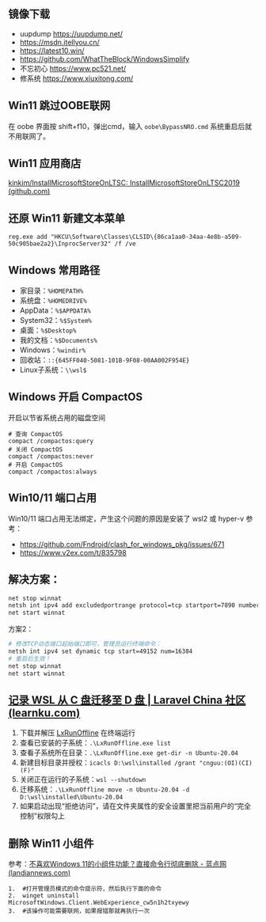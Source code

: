 
## 镜像下载

- uupdump https://uupdump.net/
- https://msdn.itellyou.cn/
- https://latest10.win/
- https://github.com/WhatTheBlock/WindowsSimplify
- 不忘初心 https://www.pc521.net/ 
- 修系统 https://www.xiuxitong.com/

## Win11 跳过OOBE联网
在 oobe 界面按 shift+f10，弹出cmd，输入 `oobe\BypassNRO.cmd` 系统重启后就不用联网了。

## Win11 应用商店
[kinkim/InstallMicrosoftStoreOnLTSC: InstallMicrosoftStoreOnLTSC2019 (github.com)](https://github.com/kinkim/InstallMicrosoftStoreOnLTSC)

## 还原 Win11 新建文本菜单
```shell
reg.exe add "HKCU\Software\Classes\CLSID\{86ca1aa0-34aa-4e8b-a509-50c905bae2a2}\InprocServer32" /f /ve
```

## Windows 常用路径
- 家目录：`%HOMEPATH%`
- 系统盘：`%HOMEDRIVE%`
- AppData：`%$APPDATA%`
- System32：`%$System%`
- 桌面：`%$Desktop%`
- 我的文档：`%$Documents%`
- Windows：`%windir%`
- 回收站：`::{645FF040-5081-101B-9F08-00AA002F954E}`
- Linux子系统：`\\wsl$`

## Windows 开启 CompactOS
开启以节省系统占用的磁盘空间
```shell
# 查询 CompactOS
compact /compactos:query
# 关闭 CompactOS
compact /compactos:never
# 开启 CompactOS
compact /compactos:always
```

## Win10/11 端口占用
Win10/11 端口占用无法绑定，产生这个问题的原因是安装了 wsl2 或 hyper-v
参考：
- https://github.com/Fndroid/clash_for_windows_pkg/issues/671
- https://www.v2ex.com/t/835798

## 解决方案：

```sh
net stop winnat
netsh int ipv4 add excludedportrange protocol=tcp startport=7890 numberofports=1
net start winnat
```

方案2：

```sh
# 修改TCP动态端口起始端口即可，管理员运行终端命令：
netsh int ipv4 set dynamic tcp start=49152 num=16384 
# 重启后生效！
net stop winnat
net start winnat
```


## [记录 WSL 从 C 盘迁移至 D 盘 | Laravel China 社区 (learnku.com)](https://learnku.com/articles/46234)

1. 下载并解压 [LxRunOffline](https://github.com/DDoSolitary/LxRunOffline) 在终端运行
2. 查看已安装的子系统：`.\LxRunOffline.exe list`
3. 查看子系统所在目录：`.\LxRunOffline.exe get-dir -n Ubuntu-20.04`
4. 新建目标目录并授权：`icacls D:\wsl\installed /grant "cnguu:(OI)(CI)(F)"`
5. 关闭正在运行的子系统：`wsl --shutdown`
6. 迁移系统：`.\LxRunOffline move -n Ubuntu-20.04 -d D:\wsl\installed\Ubuntu-20.04`
7. 如果启动出现“拒绝访问”，请在文件夹属性的安全设置里把当前用户的“完全控制”权限勾上

## 删除 Win11 小组件
参考：[不喜欢Windows 11的小组件功能？直接命令行彻底删除 - 蓝点网 (landiannews.com)](https://www.landiannews.com/archives/95616.html)
```
1.  #打开管理员模式的命令提示符，然后执行下面的命令
2.  winget uninstall MicrosoftWindows.Client.WebExperience_cw5n1h2txyewy
3.  #该操作可能需要联网，如果报错那就再执行一次
```